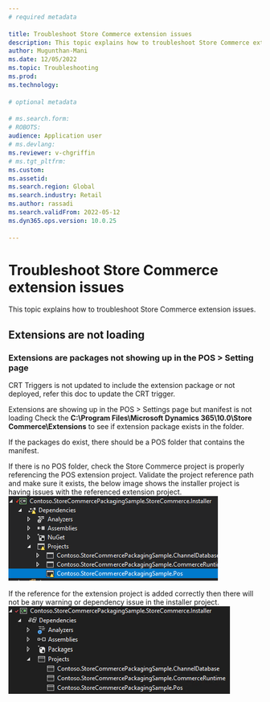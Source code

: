 ```yaml
---
# required metadata

title: Troubleshoot Store Commerce extension issues
description: This topic explains how to troubleshoot Store Commerce extension issues.
author: Mugunthan-Mani
ms.date: 12/05/2022
ms.topic: Troubleshooting
ms.prod: 
ms.technology: 

# optional metadata

# ms.search.form: 
# ROBOTS: 
audience: Application user
# ms.devlang: 
ms.reviewer: v-chgriffin
# ms.tgt_pltfrm: 
ms.custom: 
ms.assetid: 
ms.search.region: Global
ms.search.industry: Retail
ms.author: rassadi
ms.search.validFrom: 2022-05-12
ms.dyn365.ops.version: 10.0.25

---
```



# Troubleshoot Store Commerce extension issues

This topic explains how to troubleshoot Store Commerce extension issues.

## Extensions are not loading

### Extensions are packages not showing up in the POS > Setting page
CRT Triggers is not updated to include the extension package or not deployed, refer this doc to update the CRT trigger.

Extensions are showing up in the POS > Settings page but manifest is not loading Check the **C:\Program Files\Microsoft Dynamics 365\10.0\Store Commerce\Extensions** to see if extension package exists in the folder. 

If the packages do exist, there should be a POS folder that contains the manifest.  

If there is no POS folder, check the Store Commerce project is properly referencing the POS extension project. Validate the project reference path and make sure it exists, the below image shows the installer project is having issues with the referenced extension project. 
![Store Commerce deployment options.](media/ReferenceNotValid.png)
 
If the reference for the extension project is added correctly then there will not be any warning or dependency issue in the installer project.
![Store Commerce deployment options.](media/ReferenceValid.png)
 
